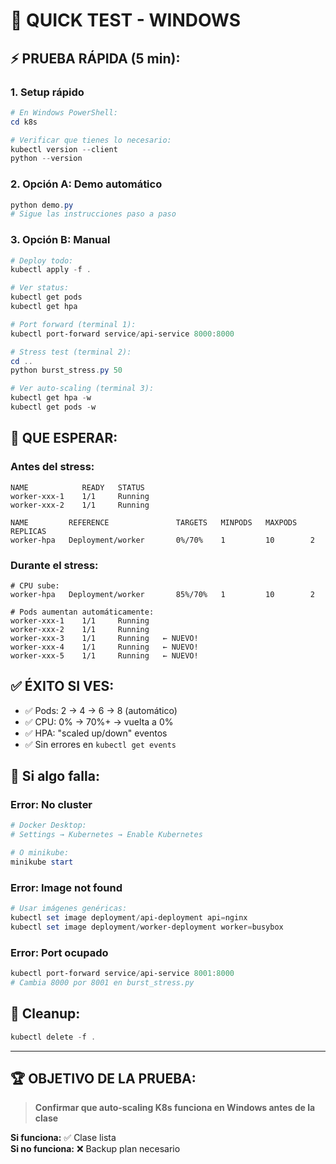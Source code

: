 # 🚀 QUICK TEST - WINDOWS

## **⚡ PRUEBA RÁPIDA (5 min):**

### **1. Setup rápido**
```powershell
# En Windows PowerShell:
cd k8s

# Verificar que tienes lo necesario:
kubectl version --client
python --version
```

### **2. Opción A: Demo automático**
```powershell
python demo.py
# Sigue las instrucciones paso a paso
```

### **3. Opción B: Manual**
```powershell
# Deploy todo:
kubectl apply -f .

# Ver status:
kubectl get pods
kubectl get hpa

# Port forward (terminal 1):
kubectl port-forward service/api-service 8000:8000

# Stress test (terminal 2):
cd ..
python burst_stress.py 50

# Ver auto-scaling (terminal 3):
kubectl get hpa -w
kubectl get pods -w
```

## **🎯 QUE ESPERAR:**

### **Antes del stress:**
```
NAME            READY   STATUS    
worker-xxx-1    1/1     Running   
worker-xxx-2    1/1     Running   

NAME         REFERENCE               TARGETS   MINPODS   MAXPODS   REPLICAS
worker-hpa   Deployment/worker       0%/70%    1         10        2
```

### **Durante el stress:**
```
# CPU sube:
worker-hpa   Deployment/worker       85%/70%   1         10        2

# Pods aumentan automáticamente:
worker-xxx-1    1/1     Running   
worker-xxx-2    1/1     Running   
worker-xxx-3    1/1     Running   ← NUEVO!
worker-xxx-4    1/1     Running   ← NUEVO!
worker-xxx-5    1/1     Running   ← NUEVO!
```

## **✅ ÉXITO SI VES:**
- ✅ Pods: 2 → 4 → 6 → 8 (automático)
- ✅ CPU: 0% → 70%+ → vuelta a 0%
- ✅ HPA: "scaled up/down" eventos
- ✅ Sin errores en `kubectl get events`

## **🔧 Si algo falla:**

### **Error: No cluster**
```powershell
# Docker Desktop:
# Settings → Kubernetes → Enable Kubernetes

# O minikube:
minikube start
```

### **Error: Image not found**
```powershell
# Usar imágenes genéricas:
kubectl set image deployment/api-deployment api=nginx
kubectl set image deployment/worker-deployment worker=busybox
```

### **Error: Port ocupado**
```powershell
kubectl port-forward service/api-service 8001:8000
# Cambia 8000 por 8001 en burst_stress.py
```

## **🧹 Cleanup:**
```powershell
kubectl delete -f .
```

---

## **🏆 OBJETIVO DE LA PRUEBA:**

> **Confirmar que auto-scaling K8s funciona en Windows antes de la clase**

**Si funciona:** ✅ Clase lista  
**Si no funciona:** ❌ Backup plan necesario